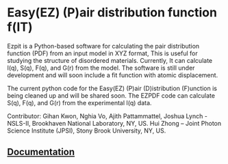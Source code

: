 
Easy(EZ) (P)air distribution function f(IT)
===========================================

Ezpit is a Python-based software for calculating the pair distribution function (PDF) from an input model in XYZ format, This is useful for studying the structure of disordered materials. Currently, It can calculate I(q), S(q), F(q), and G(r) from the model. The software is still under development and will soon include a fit function with atomic displacement.

The current python code for the Easy(EZ) (P)air (D)istribution (F)unction is being cleaned up and will be shared soon. The EZPDF code can calculate S(q), F(q), and G(r) from the experimental I(q) data.

Contributor: 
Gihan Kwon, Nghia Vo, Ajith Pattammattel, Joshua Lynch - NSLS-II, Brookhaven National Laboratory, NY, US.
Hui Zhong – Joint Photon Science Institute (JPSI), Stony Brook University, NY, US.


[Documentation](docs/tutorial.md)
---------------------------------